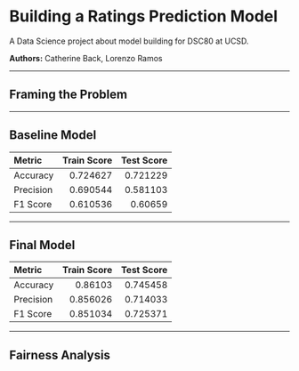 # Building a Ratings Prediction Model

A Data Science project about model building for DSC80 at UCSD.

**Authors:** Catherine Back, Lorenzo Ramos

---

## Framing the Problem

---

## Baseline Model

| Metric    |   Train Score |   Test Score |
|:----------|--------------:|-------------:|
| Accuracy  |      0.724627 |     0.721229 |
| Precision |      0.690544 |     0.581103 |
| F1 Score  |      0.610536 |     0.60659  |

---

## Final Model

| Metric    |   Train Score |   Test Score |
|:----------|--------------:|-------------:|
| Accuracy  |      0.86103  |     0.745458 |
| Precision |      0.856026 |     0.714033 |
| F1 Score  |      0.851034 |     0.725371 |

---

## Fairness Analysis